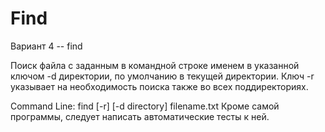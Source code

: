 # Find
Вариант 4 -- find

Поиск файла с заданным в командной строке именем в указанной ключом -d директории,
по умолчанию в текущей директории. Ключ -r указывает на необходимость поиска 
также во всех поддиректориях.

Command Line: find [-r] [-d directory] filename.txt
Кроме самой программы, следует написать автоматические тесты к ней.
